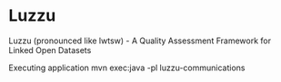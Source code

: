 Luzzu
=====

Luzzu (pronounced like lwtsw) - A Quality Assessment Framework for Linked Open Datasets


Executing application
mvn exec:java -pl luzzu-communications
